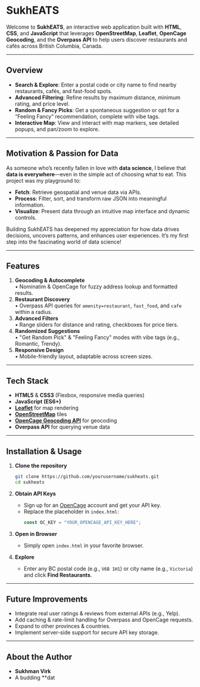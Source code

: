 # SukhEATS

Welcome to **SukhEATS**, an interactive web application built with **HTML**, **CSS**, and **JavaScript** that leverages **OpenStreetMap**, **Leaflet**, **OpenCage Geocoding**, and the **Overpass API** to help users discover restaurants and cafés across British Columbia, Canada.

---

## Overview

- **Search & Explore**: Enter a postal code or city name to find nearby restaurants, cafés, and fast-food spots.
- **Advanced Filtering**: Refine results by maximum distance, minimum rating, and price level.
- **Random & Fancy Picks**: Get a spontaneous suggestion or opt for a “Feeling Fancy” recommendation, complete with vibe tags.
- **Interactive Map**: View and interact with map markers, see detailed popups, and pan/zoom to explore.

---

## Motivation & Passion for Data

As someone who’s recently fallen in love with **data science**, I believe that **data is everywhere**—even in the simple act of choosing what to eat. This project was my playground to:

- **Fetch**: Retrieve geospatial and venue data via APIs.
- **Process**: Filter, sort, and transform raw JSON into meaningful information.
- **Visualize**: Present data through an intuitive map interface and dynamic controls.

Building SukhEATS has deepened my appreciation for how data drives decisions, uncovers patterns, and enhances user experiences. It’s my first step into the fascinating world of data science!

---

## Features

1. **Geocoding & Autocomplete**  
   • Nominatim & OpenCage for fuzzy address lookup and formatted results.
2. **Restaurant Discovery**  
   • Overpass API queries for `amenity=restaurant`, `fast_food`, and `cafe` within a radius.
3. **Advanced Filters**  
   • Range sliders for distance and rating, checkboxes for price tiers.
4. **Randomized Suggestions**  
   • "Get Random Pick" & "Feeling Fancy" modes with vibe tags (e.g., Romantic, Trendy).
5. **Responsive Design**  
   • Mobile-friendly layout, adaptable across screen sizes.

---

## Tech Stack

- **HTML5** & **CSS3** (Flexbox, responsive media queries)
- **JavaScript (ES6+)**
- **[Leaflet](https://leafletjs.com/)** for map rendering
- **[OpenStreetMap](https://www.openstreetmap.org/)** tiles
- **[OpenCage Geocoding API](https://opencagedata.com/)** for geocoding
- **Overpass API** for querying venue data

---

## Installation & Usage

1. **Clone the repository**  
   ```bash
   git clone https://github.com/yourusername/sukheats.git
   cd sukheats
   ```

2. **Obtain API Keys**  
   - Sign up for an [OpenCage](https://opencagedata.com/) account and get your API key.  
   - Replace the placeholder in `index.html`:
     ```js
     const OC_KEY = "YOUR_OPENCAGE_API_KEY_HERE";
     ```

3. **Open in Browser**  
   - Simply open `index.html` in your favorite browser.

4. **Explore**  
   - Enter any BC postal code (e.g., `V6B 1H1`) or city name (e.g., `Victoria`) and click **Find Restaurants**.

---

## Future Improvements

- Integrate real user ratings & reviews from external APIs (e.g., Yelp).
- Add caching & rate-limit handling for Overpass and OpenCage requests.
- Expand to other provinces & countries.
- Implement server-side support for secure API key storage.

---

## About the Author

- **Sukhman Virk**
- A budding **dat
